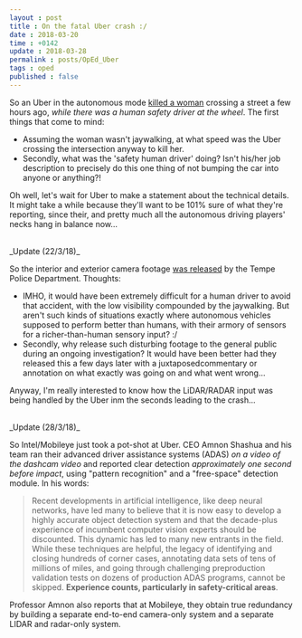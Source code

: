 ```yaml
---
layout : post
title : On the fatal Uber crash :/
date : 2018-03-20
time : +0142
update : 2018-03-28
permalink : posts/OpEd_Uber
tags : oped
published : false
---
```


So an Uber in the autonomous mode [killed a woman](https://www.nytimes.com/2018/03/19/technology/uber-driverless-fatality.html) crossing a street a few hours ago, _while there was a human safety driver at the wheel_.
The first things that come to mind:
- Assuming the woman wasn't jaywalking, at what speed was the Uber crossing the intersection anyway to kill her.
- Secondly, what was the 'safety human driver' doing? Isn't his/her job description to precisely do this one thing of not bumping the car into anyone or anything?!

Oh well, let's wait for Uber to make a statement about the technical details. It might take a while because they'll want to be 101% sure of what they're reporting, since their, and pretty much all the autonomous driving players' necks hang in balance now...

<br/>
_Update (22/3/18)_

So the interior and exterior camera footage [was released](http://www.foxnews.com/us/2018/03/22/dashcam-video-deadly-self-driving-uber-crash-released.html) by the Tempe Police Department. Thoughts:
- IMHO, it would have been extremely difficult for a human driver to avoid that accident, with the low visibility compounded by the jaywalking. But aren't such kinds of situations exactly where autonomous vehicles supposed to perform better than humans, with their armory of sensors for a richer-than-human sensory input? :/
- Secondly, why release such disturbing footage to the general public during an ongoing investigation? It would have been better had they released this a few days later with a juxtaposedcommentary or annotation on what exactly was going on and what went wrong...

Anyway, I'm really interested to know how the LiDAR/RADAR input was being handled by the Uber inm the seconds leading to the crash...

<br/>
_Update (28/3/18)_

So Intel/Mobileye just took a pot-shot at Uber. CEO Amnon Shashua and his team ran their advanced driver assistance systems (ADAS) _on a video of the dashcam video_ and reported clear detection _approximately one second before impact_, using "pattern recognition" and a "free-space" detection module. In his words:

> Recent developments in artificial intelligence, like deep neural networks, have led many to believe that it is now easy to develop a highly accurate object detection system and that the decade-plus experience of incumbent computer vision experts should be discounted. This dynamic has led to many new entrants in the field. While these techniques are helpful, the legacy of identifying and closing hundreds of corner cases, annotating data sets of tens of millions of miles, and going through challenging preproduction validation tests on dozens of production ADAS programs, cannot be skipped. **Experience counts, particularly in safety-critical areas**.

Professor Amnon also reports that at Mobileye, they obtain true redundancy by building a separate end-to-end camera-only system and a separate LIDAR and radar-only system.
